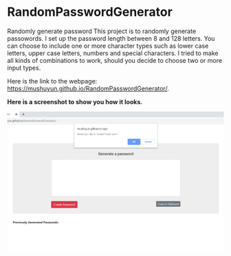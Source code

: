# RandomPasswordGenerator
Randomly generate password
This project is to randomly generate passowords. I set up the password length between 8 and 128 letters. You can choose to include one or more character types such as lower case letters, upper case letters, numbers and special characters. I tried to make all kinds of combinations to work, should you decide to choose two or more input types. 

Here is the link to the webpage: https://mushuyun.github.io/RandomPasswordGenerator/.

**Here is a screenshot to show you how it looks.**


![](pwgenerator1.png?raw=true "Screen shot")


